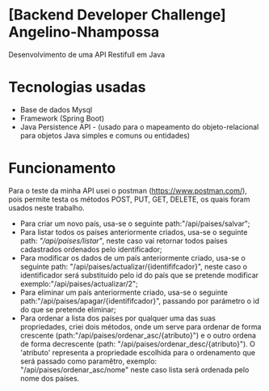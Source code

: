 # [Backend Developer Challenge] Angelino-Nhampossa
Desenvolvimento de uma API Restifull em Java

# Tecnologias usadas
* Base de dados Mysql
* Framework (Spring Boot)
* Java Persistence API - (usado para o mapeamento do objeto-relacional para objetos Java simples e comuns ou entidades)

# Funcionamento
Para o teste da minha API usei o postman (https://www.postman.com/), pois permite testa os métodos POST, PUT, GET, DELETE, os quais foram usados neste trabalho.
- Para criar um novo país, usa-se o seguinte path:"/api/paises/salvar";
- Para listar todos os países anteriormente criados, usa-se o seguinte path: *"/api/paises/listar"*, neste caso vai retornar todos países cadastrados ordenados pelo identificador;
- Para modificar os dados de um país anteriormente criado, usa-se o seguinte path: "/api/paises/actualizar/{identififcador}", neste caso o identificador será substituido pelo id do país que se pretende modificar exemplo:"/api/paises/actualizar/2";
- Para eliminar um país anteriormente criado, usa-se o seguinte path:"/api/paises/apagar/{identififcador}", passando por parámetro o id do que se pretende eliminar;
- Para ordenar a lista dos países por qualquer uma das suas propriedades, criei dois métodos, onde um serve para ordenar de forma crescente (path:"/api/paises/ordenar_asc/{atributo}") e o outro ordena de forma decrescente (path: "/api/paises/ordenar_desc/{atributo}"). O 'atributo' representa a propriedade escolhida para o ordenamento que será passado como paramêtro, exemplo: "/api/paises/ordenar_asc/nome" neste caso lista será ordenada pelo nome dos países.
